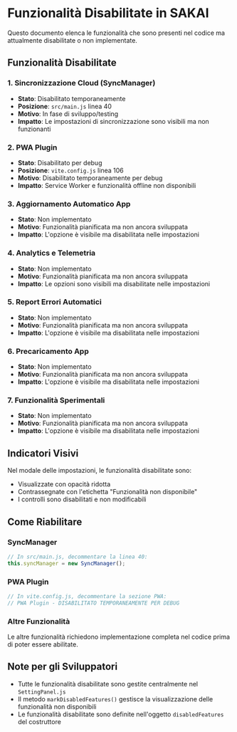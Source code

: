 # Funzionalità Disabilitate in SAKAI

Questo documento elenca le funzionalità che sono presenti nel codice ma attualmente disabilitate o non implementate.

## Funzionalità Disabilitate

### 1. Sincronizzazione Cloud (SyncManager)
- **Stato**: Disabilitato temporaneamente
- **Posizione**: `src/main.js` linea 40
- **Motivo**: In fase di sviluppo/testing
- **Impatto**: Le impostazioni di sincronizzazione sono visibili ma non funzionanti

### 2. PWA Plugin
- **Stato**: Disabilitato per debug
- **Posizione**: `vite.config.js` linea 106
- **Motivo**: Disabilitato temporaneamente per debug
- **Impatto**: Service Worker e funzionalità offline non disponibili

### 3. Aggiornamento Automatico App
- **Stato**: Non implementato
- **Motivo**: Funzionalità pianificata ma non ancora sviluppata
- **Impatto**: L'opzione è visibile ma disabilitata nelle impostazioni

### 4. Analytics e Telemetria
- **Stato**: Non implementato
- **Motivo**: Funzionalità pianificata ma non ancora sviluppata
- **Impatto**: Le opzioni sono visibili ma disabilitate nelle impostazioni

### 5. Report Errori Automatici
- **Stato**: Non implementato
- **Motivo**: Funzionalità pianificata ma non ancora sviluppata
- **Impatto**: L'opzione è visibile ma disabilitata nelle impostazioni

### 6. Precaricamento App
- **Stato**: Non implementato
- **Motivo**: Funzionalità pianificata ma non ancora sviluppata
- **Impatto**: L'opzione è visibile ma disabilitata nelle impostazioni

### 7. Funzionalità Sperimentali
- **Stato**: Non implementato
- **Motivo**: Funzionalità pianificata ma non ancora sviluppata
- **Impatto**: L'opzione è visibile ma disabilitata nelle impostazioni

## Indicatori Visivi

Nel modale delle impostazioni, le funzionalità disabilitate sono:
- Visualizzate con opacità ridotta
- Contrassegnate con l'etichetta "Funzionalità non disponibile"
- I controlli sono disabilitati e non modificabili

## Come Riabilitare

### SyncManager
```javascript
// In src/main.js, decommentare la linea 40:
this.syncManager = new SyncManager();
```

### PWA Plugin
```javascript
// In vite.config.js, decommentare la sezione PWA:
// PWA Plugin - DISABILITATO TEMPORANEAMENTE PER DEBUG
```

### Altre Funzionalità
Le altre funzionalità richiedono implementazione completa nel codice prima di poter essere abilitate.

## Note per gli Sviluppatori

- Tutte le funzionalità disabilitate sono gestite centralmente nel `SettingPanel.js`
- Il metodo `markDisabledFeatures()` gestisce la visualizzazione delle funzionalità non disponibili
- Le funzionalità disabilitate sono definite nell'oggetto `disabledFeatures` del costruttore 